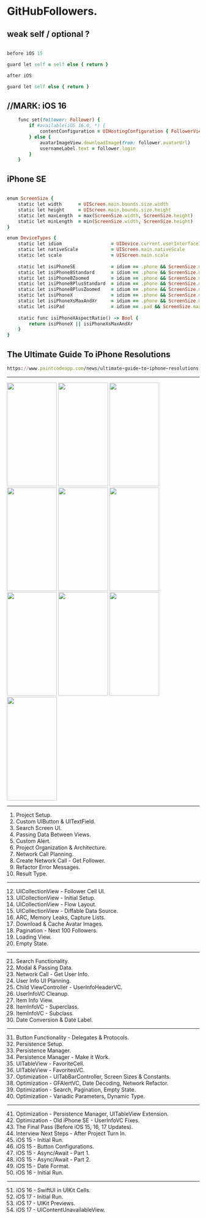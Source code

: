 GitHubFollowers.
================

weak self / optional ?
---------
```````````ruby 

before iOS 15

guard let self = self else { return }

after iOS

guard let self else { return }
```````````

//MARK: iOS 16
---------------
```````````ruby
    func set(follower: Follower) {
        if #available(iOS 16.0, *) {
            contentConfiguration = UIHostingConfiguration { FollowerView(follower: follower) }
        } else {
            avatarImageView.downloadImage(from: follower.avatarUrl)
            usernameLabel.text = follower.login
        }
    }
```````````

iPhone SE
---------
```````````ruby

enum ScreenSize {
    static let width      = UIScreen.main.bounds.size.width
    static let height     = UIScreen.main.bounds.size.height
    static let maxLength  = max(ScreenSize.width, ScreenSize.height)
    static let minLength  = min(ScreenSize.width, ScreenSize.height)
}

enum DeviceTypes {
    static let idiom                  = UIDevice.current.userInterfaceIdiom
    static let nativeScale            = UIScreen.main.nativeScale
    static let scale                  = UIScreen.main.scale
    
    static let isiPhoneSE             = idiom == .phone && ScreenSize.maxLength == 568.0
    static let isiPhone8Standard      = idiom == .phone && ScreenSize.maxLength == 667.0 && nativeScale == scale
    static let isiPhone8Zoomed        = idiom == .phone && ScreenSize.maxLength == 667.0 && nativeScale > scale
    static let isiPhone8PlusStandard  = idiom == .phone && ScreenSize.maxLength == 736.0
    static let isiPhone8PlusZoomed    = idiom == .phone && ScreenSize.maxLength == 736.0 && nativeScale < scale
    static let isiPhoneX              = idiom == .phone && ScreenSize.maxLength == 812.0
    static let isiPhoneXsMaxAndXr     = idiom == .phone && ScreenSize.maxLength == 896.0
    static let isiPad                 = idiom == .pad && ScreenSize.maxLength >= 1024.0
    
    static func isiPhoneXAspectRatio() -> Bool {
        return isiPhoneX || isiPhoneXsMaxAndXr
    }
}
```````````

The Ultimate Guide To iPhone Resolutions
----------------------------------------
```````````ruby
https://www.paintcodeapp.com/news/ultimate-guide-to-iphone-resolutions
```````````
------------------
<img src="https://github.com/Elaidzha1940/GitHubFollowers/assets/64445918/35953ebb-feeb-4f2b-9a02-0373571d4955" width="130" height="270">
<img src="https://github.com/Elaidzha1940/GitHubFollowers/assets/64445918/aab304a1-afd9-4c0e-b5e4-5f5e87302c75" width="130" height="270">
<img src="https://github.com/Elaidzha1940/GitHubFollowers/assets/64445918/97e6ee19-1820-4985-a845-59cfa2eb78d2" width="130" height="270">
<img src="https://github.com/Elaidzha1940/GitHubFollowers/assets/64445918/ef39e92b-377b-456e-964b-bbadef2c7d6e" width="130" height="270">
<img src="https://github.com/Elaidzha1940/GitHubFollowers/assets/64445918/0b90a865-e5b1-4d5a-803d-4020873b353a" width="130" height="270">
<img src="https://github.com/Elaidzha1940/GitHubFollowers/assets/64445918/c5d0dc82-a95d-442c-af8f-fb72e51d7639" width="130" height="270">
<img src="https://github.com/Elaidzha1940/GitHubFollowers/assets/64445918/5fee104a-4f11-4645-9e01-b647991b7b65" width="130" height="270">
<img src="https://github.com/Elaidzha1940/GitHubFollowers/assets/64445918/732eec9d-d3cb-440c-bd88-8a0508d820f3" width="130" height="270">
<img src="https://github.com/Elaidzha1940/GitHubFollowers/assets/64445918/f4dc28c4-5dc8-40ef-b9a2-08bd3e22ec25" width="130" height="270">
<img src="https://github.com/Elaidzha1940/GitHubFollowers/assets/64445918/d4e1802e-d95e-4e12-8611-97ee081c07b0" width="130" height="270">

------------------


1. Project Setup.                                                                        
2. Custom UIButton & UITextField.             
3. Search Screen UI.                           
4. Passing Data Between Views.
5. Custom Alert.
6. Project Organization & Architecture.
7. Network Call Planning.
8. Create Network Call - Get Follower.
9. Refactor Error Messages.
10. Result Type.
---------------- 
12. UICollectionView - Follower Cell UI.
13. UICollectionView - Initial Setup.
14. UICollectionView - Flow Layout.
15. UICollectionView - Diffable Data Source.
16. ARC, Memory Leaks, Capture Lists.
17. Download & Cache Avatar Images.
18. Pagination - Next 100 Followers.
19. Loading View.
20. Empty State.
-----------------
21. Search Functionality.
22. Modal & Passing Data.
23. Network Call - Get User Info.
24. User Info UI Planning.
25. Child ViewController - UserInfoHeaderVC.
26. UserInfoVC Cleanup.
27. Item Info View.
28. ItemInfoVC - Superclass.
29. ItemInfoVC - Subclass.
30. Date Conversion & Date Label.
------------------
31. Button Functionality - Delegates & Protocols.
32. Persistence Setup.
33. Persistence Manager.
34. Persistence Manager - Make it Work.
35. UITableView - FavoriteCell.
36. UITableView - FavoritesVC.
37. Optimization - UITabBarController, Screen Sizes & Constants.
38. Optimization - GFAlertVC, Date Decoding, Network Refactor.
39. Optimization - Search, Pagination, Empty State.
40. Optimization - Variadic Parameters, Dynamic Type.
-------------------
41. Optimization - Persistence Manager, UITableView Extension.
42. Optimization - Old iPhone SE - UserInfoVC Fixes.
43. The Final Pass (Before iOS 15, 16, 17 Updates).
44. Interview Next Steps - After Project Turn In.
45. iOS 15 - Initial Run.
46. iOS 15 - Button Configurations.
47. iOS 15 - Async/Await - Part 1.
48. iOS 15 - Async/Await - Part 2.
49. iOS 15 - Date Format.
50. iOS 16 - Initial Run.
-------------------
51. iOS 16 - SwiftUI in UIKit Cells.
52. iOS 17 - Initial Run.
53. iOS 17 - UIKit Previews.
54. iOS 17 - UIContentUnavailableView.

   
